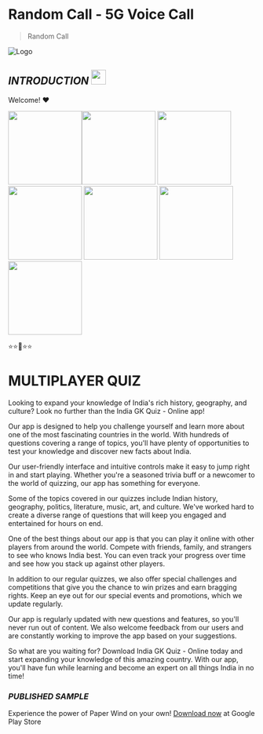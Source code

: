 # **Random Call - 5G Voice Call**
> Random Call

![Logo](https://play-lh.googleusercontent.com/FTuR2kecJp1x29nenYBgEjSos6GnEDXC7idYfleYQsEYAMGjGXDgwtpD9Fu1t6sGI1k=w240-h480-rw)

## ***INTRODUCTION***  <img src="https://raw.githubusercontent.com/MartinHeinz/MartinHeinz/master/wave.gif" width="30px">

Welcome! ❤

<img src="https://play-lh.googleusercontent.com/A5pUgd-Hc_O-Id9y3TDd8ETXWQH6KGGlmPjB6VGaGR3CFqY9AGlrpWKBtQ8ATd7Z2Ppo=w526-h296-rw" width="150px"><img src="https://play-lh.googleusercontent.com/HTqKHwDgHAoe98LlcRTRgl9xuJv2C95GUGqAXVrTEAZUIko1KqGsQ6O6u8PL5KY_2-4=w526-h296-rw" width="150px">
<img src="https://play-lh.googleusercontent.com/nxHr2ry4aYfs0bchdyV9qkN6RP3kQJ0F77M7MvLE7q833D1JUS3H-W5QYmy-85ZhoE4=w526-h296-rw" width="150px">
<img src="https://play-lh.googleusercontent.com/lqq2M3jVqNdIPVrMytykKmVTU5VNo0lGdG98GI2KuMNVdEboIwOiaUvQmgSA8OEz2tA=w526-h296-rw" width="150px">
<img src="https://play-lh.googleusercontent.com/FOe0nWmAUDqg-3S0D_FnrEekxCvNuQyED_-ouebfTvM7sHvrZ-yG70dDvghl9LwtBJU=w526-h296-rw" width="150px">
<img src="https://play-lh.googleusercontent.com/FOe0nWmAUDqg-3S0D_FnrEekxCvNuQyED_-ouebfTvM7sHvrZ-yG70dDvghl9LwtBJU=w526-h296-rw" width="150px"><img src="https://play-lh.googleusercontent.com/z4tNlZwHxUV7WoU9zcrcWTRej6OQdFx7lAuqoH55l1WBkO0KrUWN-bZSayNq1tkBax8=w526-h296-rw" width="150px">



⭐⭐🌟⭐⭐

# **MULTIPLAYER QUIZ**

Looking to expand your knowledge of India's rich history, geography, and culture? Look no further than the India GK Quiz - Online app!

Our app is designed to help you challenge yourself and learn more about one of the most fascinating countries in the world. With hundreds of questions covering a range of topics, you'll have plenty of opportunities to test your knowledge and discover new facts about India.

Our user-friendly interface and intuitive controls make it easy to jump right in and start playing. Whether you're a seasoned trivia buff or a newcomer to the world of quizzing, our app has something for everyone.

Some of the topics covered in our quizzes include Indian history, geography, politics, literature, music, art, and culture. We've worked hard to create a diverse range of questions that will keep you engaged and entertained for hours on end.

One of the best things about our app is that you can play it online with other players from around the world. Compete with friends, family, and strangers to see who knows India best. You can even track your progress over time and see how you stack up against other players.

In addition to our regular quizzes, we also offer special challenges and competitions that give you the chance to win prizes and earn bragging rights. Keep an eye out for our special events and promotions, which we update regularly.

Our app is regularly updated with new questions and features, so you'll never run out of content. We also welcome feedback from our users and are constantly working to improve the app based on your suggestions.

So what are you waiting for? Download India GK Quiz - Online today and start expanding your knowledge of this amazing country. With our app, you'll have fun while learning and become an expert on all things India in no time!
### ***PUBLISHED SAMPLE***
Experience the power of Paper Wind on your own!
[Download now](https://play.google.com/store/apps/details?id=com.nbird.quiz_india) at Google Play Store
